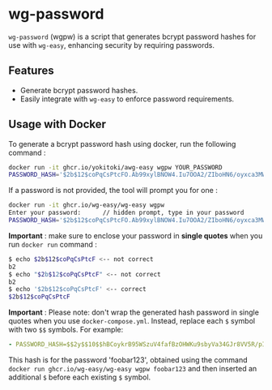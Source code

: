 # wg-password

`wg-password` (wgpw) is a script that generates bcrypt password hashes for use with `wg-easy`, enhancing security by requiring passwords.

## Features

- Generate bcrypt password hashes.
- Easily integrate with `wg-easy` to enforce password requirements.

## Usage with Docker

To generate a bcrypt password hash using docker, run the following command :

```sh
docker run -it ghcr.io/yokitoki/awg-easy wgpw YOUR_PASSWORD
PASSWORD_HASH='$2b$12$coPqCsPtcFO.Ab99xylBNOW4.Iu7OOA2/ZIboHN6/oyxca3MWo7fW' // literally YOUR_PASSWORD
```
If a password is not provided, the tool will prompt you for one :
```sh
docker run -it ghcr.io/wg-easy/wg-easy wgpw
Enter your password:      // hidden prompt, type in your password
PASSWORD_HASH='$2b$12$coPqCsPtcFO.Ab99xylBNOW4.Iu7OOA2/ZIboHN6/oyxca3MWo7fW'
```

**Important** : make sure to enclose your password in **single quotes** when you run `docker run` command :

```bash
$ echo $2b$12$coPqCsPtcF <-- not correct
b2
$ echo "$2b$12$coPqCsPtcF" <-- not correct
b2
$ echo '$2b$12$coPqCsPtcF' <-- correct
$2b$12$coPqCsPtcF
```

**Important** : Please note: don't wrap the generated hash password in single quotes when you use `docker-compose.yml`. Instead, replace each `$` symbol with two `$$` symbols. For example:

``` yaml
- PASSWORD_HASH=$$2y$$10$$hBCoykrB95WSzuV4fafBzOHWKu9sbyVa34GJr8VV5R/pIelfEMYyG
```

This hash is for the password 'foobar123', obtained using the command `docker run ghcr.io/wg-easy/wg-easy wgpw foobar123` and then inserted an additional `$` before each existing `$` symbol.
